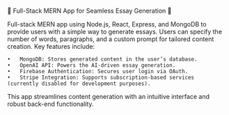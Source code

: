 🚀 Full-Stack MERN App for Seamless Essay Generation 🚀

Full-stack MERN app using Node.js, React, Express, and MongoDB to provide users with a simple way to generate essays. Users can specify the number of words, paragraphs, and a custom prompt for tailored content creation. Key features include:

	•	MongoDB: Stores generated content in the user’s database.
	•	OpenAI API: Powers the AI-driven essay generation.
	•	Firebase Authentication: Secures user login via OAuth.
	•	Stripe Integration: Supports subscription-based services (currently disabled for development purposes).

This app streamlines content generation with an intuitive interface and robust back-end functionality.

